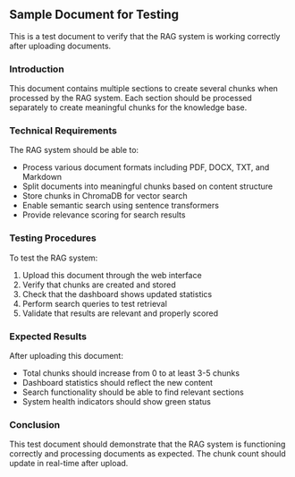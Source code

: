 ## Sample Document for Testing

This is a test document to verify that the RAG system is working correctly after uploading documents.

### Introduction
This document contains multiple sections to create several chunks when processed by the RAG system. Each section should be processed separately to create meaningful chunks for the knowledge base.

### Technical Requirements
The RAG system should be able to:
- Process various document formats including PDF, DOCX, TXT, and Markdown
- Split documents into meaningful chunks based on content structure
- Store chunks in ChromaDB for vector search
- Enable semantic search using sentence transformers
- Provide relevance scoring for search results

### Testing Procedures
To test the RAG system:
1. Upload this document through the web interface
2. Verify that chunks are created and stored
3. Check that the dashboard shows updated statistics
4. Perform search queries to test retrieval
5. Validate that results are relevant and properly scored

### Expected Results
After uploading this document:
- Total chunks should increase from 0 to at least 3-5 chunks
- Dashboard statistics should reflect the new content
- Search functionality should be able to find relevant sections
- System health indicators should show green status

### Conclusion
This test document should demonstrate that the RAG system is functioning correctly and processing documents as expected. The chunk count should update in real-time after upload.